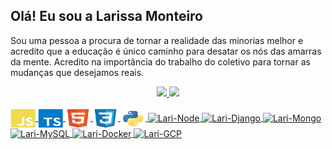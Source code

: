 
<!---
LcsMonteiro/LcsMonteiro is a ✨ special ✨ repository because its `README.md` (this file) appears on your GitHub profile.
You can click the Preview link to take a look at your changes.
--->

## Olá! Eu sou a Larissa Monteiro 

Sou uma pessoa a procura de tornar a realidade das minorias melhor e acredito que a educação é único caminho para desatar os nós das amarras da mente. Acredito na importância do trabalho do coletivo para tornar as mudanças que desejamos reais.
<br>
<div align="center">
  <a href="https://github.com/LcsMonteiro">
  <img height="180em" src="https://github-readme-stats.vercel.app/api?username=LcsMonteiro&show_icons=true&theme=jolly&include_all_commits=true&count_private=true"/>
  <img height="180em" src="https://github-readme-stats.vercel.app/api/top-langs/?username=LcsMonteiro&layout=compact&langs_count=7&theme=jolly"/>
</div>
<div style="display: inline_block"><br>
  <img align="center" alt="Lari-Js" height="30" width="40" src="https://raw.githubusercontent.com/devicons/devicon/master/icons/javascript/javascript-plain.svg">
  <img align="center" alt="Lari-Ts" height="30" width="40" src="https://raw.githubusercontent.com/devicons/devicon/master/icons/typescript/typescript-plain.svg">
  <img align="center" alt="Lari-HTML" height="30" width="40" src="https://raw.githubusercontent.com/devicons/devicon/master/icons/html5/html5-original.svg">
  <img align="center" alt="Lari-CSS" height="30" width="40" src="https://raw.githubusercontent.com/devicons/devicon/master/icons/css3/css3-original.svg">
  <img align="center" alt="Lari-Python" height="30" width="40" src="https://raw.githubusercontent.com/devicons/devicon/master/icons/python/python-original.svg">
  <img align="center" alt="Lari-Node" height="60" width="60" src="https://cdn.jsdelivr.net/gh/devicons/devicon/icons/nodejs/nodejs-original-wordmark.svg">
  <img align="center" alt="Lari-Django" height="60" width="60" src="https://cdn.jsdelivr.net/gh/devicons/devicon/icons/django/django-original.svg">
  <img align="center" alt="Lari-Mongo" height="40" width="50" src="https://cdn.jsdelivr.net/gh/devicons/devicon/icons/mongodb/mongodb-original-wordmark.svg">
  <img align="center" alt="Lari-MySQL" height="60" width="60" src="https://cdn.jsdelivr.net/gh/devicons/devicon/icons/mysql/mysql-original-wordmark.svg">
  <img align="center" alt="Lari-Docker" height="40" width="50" src="https://cdn.jsdelivr.net/gh/devicons/devicon/icons/docker/docker-original-wordmark.svg">
  <img align="center" alt="Lari-GCP" height="60" width="60" src="https://cdn.jsdelivr.net/gh/devicons/devicon/icons/googlecloud/googlecloud-original-wordmark.svg">
  
  </div>
   

